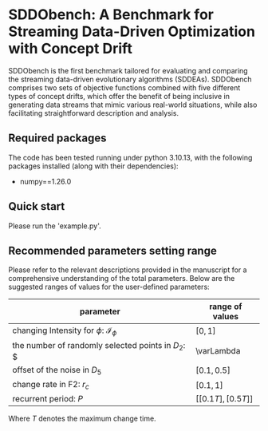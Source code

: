 # SDDObench: A Benchmark for Streaming Data-Driven Optimization with Concept Drift  

SDDObench is the first benchmark tailored for evaluating and comparing the streaming data-driven evolutionary algorithms  (SDDEAs). SDDObench comprises two sets of objective functions combined with five different types of concept drifts, which offer the benefit of being inclusive in generating data streams that mimic various real-world situations, while also facilitating straightforward description and analysis.  

## Required packages

The code has been tested running under python 3.10.13, with the following packages installed (along with their dependencies):

- numpy==1.26.0

## Quick start

Please run the 'example.py'.

## Recommended parameters setting range

Please refer to the relevant descriptions provided in the manuscript for a comprehensive understanding of the total parameters. Below are the suggested ranges of values for the user-defined parameters:

| parameter                                           | range of values   |
|-----------------------------------------------------|-------------------|
| changing Intensity for $\phi$: $\mathcal{I}_{\phi}$ | $[0,1]$           |
| the number of randomly selected points in $D_2$: $  | \varLambda        |$ | $[[0.1T],T]$      |
| offset of the noise in $D_5$                        | $[0.1,0.5]$       |
| change rate in F2: $r_c$                            | $[0.1,1]$         |
| recurrent period: $P$                               | $[[0.1T],[0.5T]]$ |

Where $T$ denotes the maximum change time. 
